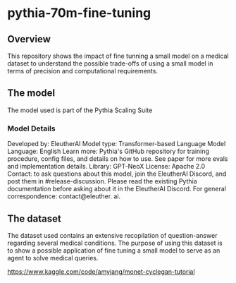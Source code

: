 # pythia-70m-fine-tuning
## Overview
This repository shows the impact of fine tunning a small model on a medical dataset to understand the possible trade-offs of using a small model in terms of precision and computational requirements.

## The model

The model used is part of the Pythia Scaling Suite

### Model Details
Developed by: EleutherAI
Model type: Transformer-based Language Model
Language: English
Learn more: Pythia's GitHub repository for training procedure, config files, and details on how to use. See paper for more evals and implementation details.
Library: GPT-NeoX
License: Apache 2.0
Contact: to ask questions about this model, join the EleutherAI Discord, and post them in #release-discussion. Please read the existing Pythia documentation before asking about it in the EleutherAI Discord. For general correspondence: contact@eleuther. ai.

## The dataset

The dataset used contains an extensive recopilation of question-answer regarding several medical conditions. The purpose of using this dataset is to show a possible application of fine tuning a small model to serve as an agent to solve medical queries.

https://www.kaggle.com/code/amyjang/monet-cyclegan-tutorial
